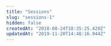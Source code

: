 ```yaml
---
title: "Sessions"
slug: "sessions-1"
hidden: false
createdAt: "2018-08-24T18:35:25.420Z"
updatedAt: "2019-11-20T14:48:16.944Z"
---
```

